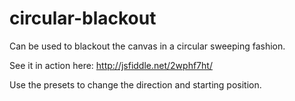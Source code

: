 circular-blackout
=================

Can be used to blackout the canvas in a circular sweeping fashion.

See it in action here: http://jsfiddle.net/2wphf7ht/

Use the presets to change the direction and starting position.